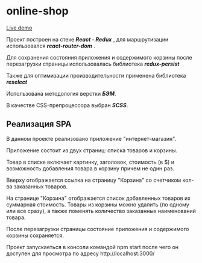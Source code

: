 # online-shop
[Live demo](https://online-shop-eight.vercel.app/)

Проект построен на стеке ***React - Redux*** , для маршрутизации использовался ***react-router-dom*** . 

Для сохранения состояния приложения и содержимого корзины после перезагрузки страницы использовалась библиотека ***redux-persist***

Также для оптимизации производительности применена библиотека ***reselect***

Использована методология верстки ***БЭМ***.

В качестве CSS-препроцессора выбран ***SCSS***.

 ## Реализация SPA
В данном проекте реализовано приложение "интернет-магазин".

Приложение состоит из двух страниц: списка товаров и корзины.

Товар в списке включает картинку, заголовок, стоимость (в $) и возможность добавления товара в корзину причем не один раз.

Вверху отображается ссылка на страницу "Корзина" со счетчиком кол-ва заказанных товаров.

На странице "Корзина" отображается список добавленных товаров их суммарная стоимость. Товары из корзины можно удалить (по одному или все сразу), а также поменять количество заказанных наименований товара.

После перезагрузки страницы состояние приложения и содержимого корзины сохраняется.

Проект запускаеться в консоли командой 
  npm start 
после чего он доступен для просмотра по адресу
  http://localhost:3000/
